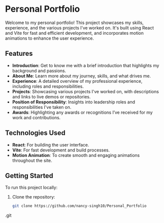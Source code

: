 # Personal Portfolio

Welcome to my personal portfolio! This project showcases my skills, experience, and the various projects I've worked on. It's built using React and Vite for fast and efficient development, and incorporates motion animations to enhance the user experience.

## Features

- **Introduction**: Get to know me with a brief introduction that highlights my background and passions.
- **About Me**: Learn more about my journey, skills, and what drives me.
- **Experience**: A detailed overview of my professional experience, including roles and responsibilities.
- **Projects**: Showcasing various projects I've worked on, with descriptions and links to live demos or repositories.
- **Position of Responsibility**: Insights into leadership roles and responsibilities I've taken on.
- **Awards**: Highlighting any awards or recognitions I’ve received for my work and contributions.

## Technologies Used

- **React**: For building the user interface.
- **Vite**: For fast development and build processes.
- **Motion Animation**: To create smooth and engaging animations throughout the site.

## Getting Started

To run this project locally:

1. Clone the repository:
   ```bash
   git clone https://github.com/nancy-singh10/Personal_Portfolio
.git

 
 
